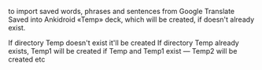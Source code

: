 to import saved words, phrases and sentences from Google Translate Saved into Ankidroid «Temp» deck, which will be created, if doesn't already exist.


If directory Temp doesn't exist it'll be created
If directory Temp already exists, Temp1 will be created
if Temp and Temp1 exist — Temp2 will be created 
etc 
